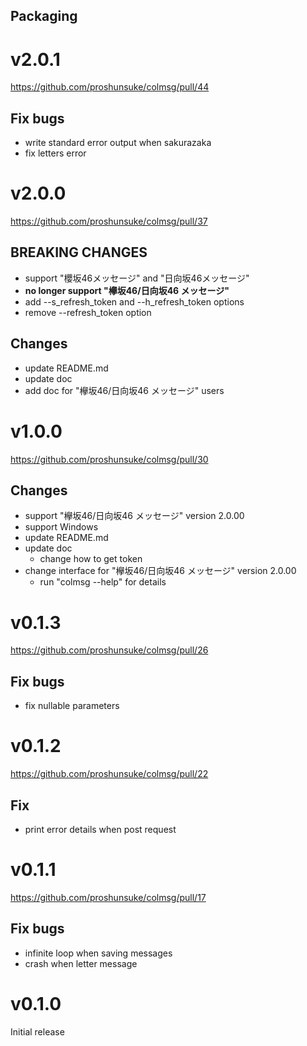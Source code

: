 ## Packaging

# v2.0.1

https://github.com/proshunsuke/colmsg/pull/44

## Fix bugs

* write standard error output when sakurazaka
* fix letters error

# v2.0.0

https://github.com/proshunsuke/colmsg/pull/37

## BREAKING CHANGES

* support "櫻坂46メッセージ" and "日向坂46メッセージ"
* **no longer support "欅坂46/日向坂46 メッセージ"**
* add --s_refresh_token and --h_refresh_token options
* remove --refresh_token option

## Changes

* update README.md
* update doc
* add doc for "欅坂46/日向坂46 メッセージ" users

# v1.0.0

https://github.com/proshunsuke/colmsg/pull/30

## Changes

* support "欅坂46/日向坂46 メッセージ" version 2.0.00
* support Windows
* update README.md
* update doc
  * change how to get token
* change interface for "欅坂46/日向坂46 メッセージ" version 2.0.00
  * run "colmsg --help" for details

# v0.1.3

https://github.com/proshunsuke/colmsg/pull/26

## Fix bugs
   
* fix nullable parameters

# v0.1.2

https://github.com/proshunsuke/colmsg/pull/22

## Fix
   
* print error details when post request

# v0.1.1

https://github.com/proshunsuke/colmsg/pull/17

## Fix bugs
   
* infinite loop when saving messages
* crash when letter message

# v0.1.0

Initial release
